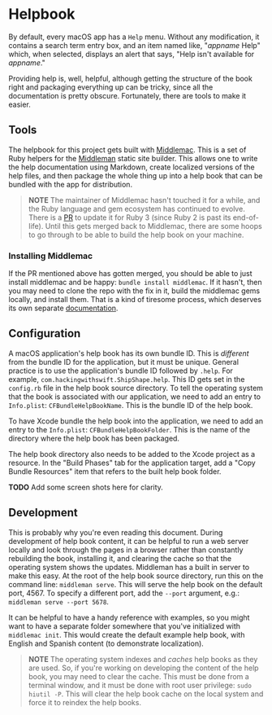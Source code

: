 # Helpbook

By default, every macOS app has a `Help` menu. Without any modification, it contains a search
term entry box, and an item named like, "*appname* Help" which, when selected, displays an alert
that says, "Help isn't available for *appname*."

Providing help is, well, helpful, although getting the structure of the book right and packaging
everything up can be tricky, since all the documentation is pretty obscure. Fortunately, there are
tools to make it easier.

## Tools

The helpbook for this project gets built with [Middlemac]. This is a set of Ruby helpers for the
[Middleman] static site builder. This allows one to write the help documentation using Markdown,
create localized versions of the help files, and then package the whole thing up into a help book
that can be bundled with the app for distribution.

> __NOTE__ The maintainer of Middlemac hasn't touched it for a while, and the Ruby language and gem
> ecosystem has continued to evolve. There is a [PR](https://github.com/middlemac/middlemac/pull/9)
> to update it for Ruby 3 (since Ruby 2 is past its end-of-life). Until this gets merged back to
> Middlemac, there are some hoops to go through to be able to build the help book on your machine.

### Installing Middlemac

If the PR mentioned above has gotten merged, you should be able to just install
middlemac and be happy: `bundle install middlemac`.
If it hasn't, then you may need to clone the repo with the fix
in it, build the middlemac gems locally, and install them. That is a kind of tiresome
process, which deserves its own separate [documentation](BUILDING_MIDDLEMAC.md).

## Configuration

A macOS application's help book has its own bundle ID. This is *different* from the bundle ID
for the application, but it must be unique. General practice is to use the application's
bundle ID followed by `.help`. For example, `com.hackingwithswift.ShipShape.help`. This ID gets
set in the `config.rb` file in the help book source directory. To tell the
operating system that the book is associated with our application, we need to add an entry to
`Info.plist`: `CFBundleHelpBookName`. This is the bundle ID of the help book.

To have Xcode bundle the help book into the application, we need to add an entry to the
`Info.plist`: `CFBundleHelpBookFolder`. This is the name of the directory where the help book
has been packaged.

The help book directory also needs to be added to the Xcode project as a resource. In the
"Build Phases" tab for the application target, add a "Copy Bundle Resources" item that refers
to the built help book folder.

__TODO__ Add some screen shots here for clarity.

## Development

This is probably why you're even reading this document. During development of help book content,
it can be helpful to run a web server locally and look through the pages in a browser rather
than constantly rebuilding the book, installing it, and clearing the cache so that the operating
system shows the updates. Middleman has a built in server to make this easy. At the root of
the help book source directory, run this on the command line: `middleman serve`. This will
serve the help book on the default port, 4567. To specify a different port, add the `--port`
argument, e.g.: `middleman serve --port 5678`.

It can be helpful to have a handy reference with examples, so you might want to have a separate
folder somewhere that you've initialized with `middlemac init`. This would create the default
example help book, with English and Spanish content (to demonstrate localization).

> __NOTE__ The operating system indexes and _caches_ help books as they are used. So, if you're
> working on developing the content of the help book, you may need to clear the cache. This must
> be done from a terminal window, and it must be done with root user privilege: `sudo hiutil -P`.
> This will clear the help book cache on the local system and force it to reindex the help books.

[Middlemac]: https://github.com/middlemac/middlemac
[Middleman]: https://github.com/middleman/middleman

